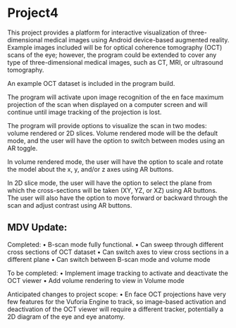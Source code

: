 # Project4
This project provides a platform for interactive visualization of three-dimensional medical images using Android device-based augmented reality. Example images included will be for optical coherence tomography (OCT) scans of the eye; however, the program could be extended to cover any type of three-dimensional medical images, such as CT, MRI, or ultrasound tomography.

An example OCT dataset is included in the program build.

The program will activate upon image recognition of the en face maximum projection of the scan when displayed on a computer screen and will continue until image tracking of the projection is lost.

The program will provide options to visualize the scan in two modes: volume rendered or 2D slices. Volume rendered mode will be the default mode, and the user will have the option to switch between modes using an AR toggle.

In volume rendered mode, the user will have the option to scale and rotate the model about the x, y, and/or z axes using AR buttons.

In 2D slice mode, the user will have the option to select the plane from which the cross-sections will be taken (XY, YZ, or XZ) using AR buttons. The user will also have the option to move forward or backward through the scan and adjust contrast using AR buttons.

## MDV Update:

Completed:
•	B-scan mode fully functional. 
•	Can sweep through different cross sections of OCT dataset
•	Can switch axes to view cross sections in a different plane
•	Can switch between B-scan mode and volume mode

To be completed:
•	Implement image tracking to activate and deactivate the OCT viewer
•	Add volume rendering to view in Volume mode

Anticipated changes to project scope:
•	En face OCT projections have very few features for the Vuforia Engine to track, so image-based activation and deactivation of the OCT viewer will require a different tracker, potentially a 2D diagram of the eye and eye anatomy.

